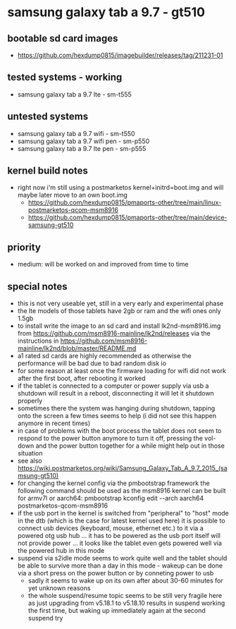 # samsung galaxy tab a 9.7 - gt510

## bootable sd card images

- https://github.com/hexdump0815/imagebuilder/releases/tag/211231-01

## tested systems - working

- samsung galaxy tab a 9.7 lte - sm-t555

## untested systems

- samsung galaxy tab a 9.7 wifi - sm-t550
- samsung galaxy tab a 9.7 wifi pen - sm-p550
- samsung galaxy tab a 9.7 lte pen - sm-p555

## kernel build notes

- right now i'm still using a postmarketos kernel+initrd=boot.img and will maybe later move to an own boot.img
  - https://github.com/hexdump0815/pmaports-other/tree/main/linux-postmarketos-qcom-msm8916
  - https://github.com/hexdump0815/pmaports-other/tree/main/device-samsung-gt510

## priority

- medium: will be worked on and improved from time to time

## special notes

- this is not very useable yet, still in a very early and experimental phase
- the lte models of those tablets have 2gb or ram and the wifi ones only 1.5gb
- to install write the image to an sd card and install lk2nd-msm8916.img from https://github.com/msm8916-mainline/lk2nd/releases via the instructions in https://github.com/msm8916-mainline/lk2nd/blob/master/README.md
- a1 rated sd cards are highly recommended as otherwise the performance will be bad due to bad random disk io
- for some reason at least once the firmware loading for wifi did not work after the first boot, after rebooting it worked
- if the tablet is connected to a computer or power supply via usb a shutdown will result in a reboot, disconnecting it will let it shutdown properly
- sometimes there the system was hanging during shutdown, tapping onto the screen a few times seems to help (i did not see this happen anymore in recent times)
- in case of problems with the boot process the tablet does not seem to respond to the power button anymore to turn it off, pressing the vol-down and the power button together for a while might help out in those situation
- see also https://wiki.postmarketos.org/wiki/Samsung_Galaxy_Tab_A_9.7_2015_(samsung-gt510)
- for changing the kernel config via the pmbootstrap framework the following command should be used as the msm8916 kernel can be built for armv7l or aarch64: pmbootstrap kconfig edit --arch aarch64 postmarketos-qcom-msm8916
- if the usb port in the kernel is switched from "peripheral" to "host" mode in the dtb (which is the case for latest kernel used here) it is possible to connect usb devices (keyboard, mouse, ethernet etc.) to it via a powered otg usb hub ... it has to be powered as the usb port itself will not provide power ... it looks like the tablet even gets powered well via the powered hub in this mode
- suspend via s2idle mode seems to work quite well and the tablet should be able to survive more than a day in this mode - wakeup can be done via a short press on the power button or by conneting power to usb
  - sadly it seems to wake up on its own after about 30-60 minutes for yet unknown reasons
  - the whole suspend/resume topic seems to be still very fragile here as just upgrading from v5.18.1 to v5.18.10 results in suspend working the first time, but waking up immediately again at the second suspend try
